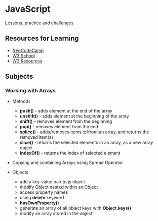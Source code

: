 # JavaScript
Lessons, practice and challenges

## Resources for Learning
- [freeCodeCamp](https://learn.freecodecamp.org/)
- [W3 School](https://www.w3schools.com/js/default.asp)
- [W3 Resources](https://www.w3resource.com/)

## Subjects

### Working with Arrays

- Methods
    - **push()** - adds element at the end of the array
    - **unshift()** - adds element at the beginning of the array
    - **shift()** - removes element from the beginning
    - **pop()** - removes element from the end
    - **splice()** - adds/removes items to/from an array, and returns the removed item(s)
    - **slice()** - returns the selected elements in an array, as a new array object
    - **indexOf()** - returns the index of selected element

- Copying and combining Arrays using Spread Operator   

- Objects
    - add a key-value pair to js object
    - modify Object nested within an Object
    - access property names
    - using **delete** keyword
    - **hasOwnProperty()**
    - generate an array of all object keys with **Object.keys()**
    - modify an array stored in the object

